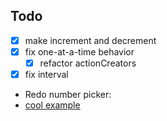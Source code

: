 ## Todo
- [x] make increment and decrement
- [x] fix one-at-a-time behavior
  -[x] refactor actionCreators
- [x] fix interval
- Redo number picker:
- [cool example]( http://wangzuo.github.io/input-moment/)
